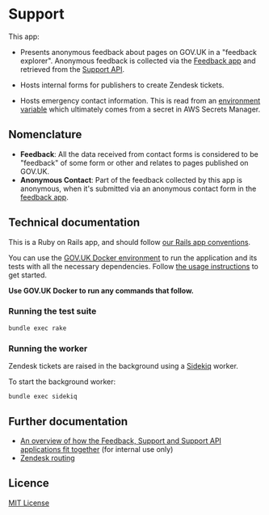 # Support

This app:

- Presents anonymous feedback about pages on GOV.UK in a "feedback explorer". Anonymous feedback is collected via the [Feedback app](https://github.com/alphagov/feedback) and retrieved from the [Support API](https://github.com/alphagov/support-api).

- Hosts internal forms for publishers to create Zendesk tickets.

- Hosts emergency contact information. This is read from an [environment variable](https://github.com/alphagov/govuk-helm-charts/blob/fb1920b/charts/app-config/values-production.yaml#L2420) which ultimately comes from a secret in AWS Secrets Manager.

## Nomenclature

- **Feedback**: All the data received from contact forms is considered to be "feedback"
of some form or other and relates to pages published on GOV.UK.
- **Anonymous Contact**: Part of the feedback collected by this app is anonymous, when it's
submitted via an anonymous contact form in the [feedback app](https://github.com/alphagov/feedback).

## Technical documentation

This is a Ruby on Rails app, and should follow [our Rails app conventions](https://docs.publishing.service.gov.uk/manual/conventions-for-rails-applications.html).

You can use the [GOV.UK Docker environment](https://github.com/alphagov/govuk-docker) to run the application and its tests with all the necessary dependencies. Follow [the usage instructions](https://github.com/alphagov/govuk-docker#usage) to get started.

**Use GOV.UK Docker to run any commands that follow.**

### Running the test suite

```
bundle exec rake
```

### Running the worker

Zendesk tickets are raised in the background using a [Sidekiq](http://sidekiq.org/) worker.

To start the background worker:

```
bundle exec sidekiq
```

## Further documentation

- [An overview of how the Feedback, Support and Support API applications fit together](https://docs.google.com/presentation/d/1KNJQsH7Stu1hAe8DL-Zs585Q_yXSleGYiH0G6Sw6rOw/edit#slide=id.g59de842929_0_5) (for internal use only)
- [Zendesk routing](./docs/zendesk-routing.md)

## Licence

[MIT License](LICENCE)
